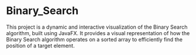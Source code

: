 # Binary_Search
This project is a dynamic and interactive visualization of the Binary Search algorithm, built using JavaFX. It provides a visual representation of how the Binary Search algorithm operates on a sorted array to efficiently find the position of a target element.
